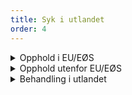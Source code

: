 ```yaml
---
title: Syk i utlandet
order: 4
---
```


<div class="accordion">
  <details>
    <summary>Opphold i EU/EØS</summary>
    {% prose %}
    {% endprose %}
  </details>
  <details>
    <summary>Opphold utenfor EU/EØS</summary>
    {% prose %}
    {% endprose %}
  </details>
  <details>
    <summary>Behandling i utlandet</summary>
    {% prose %}
    {% endprose %}
  </details>
</div>
